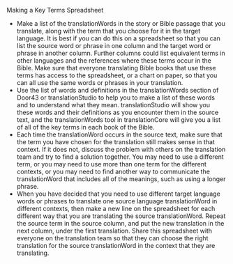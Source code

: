 Making a Key Terms Spreadsheet

* 	Make a list of the translationWords in the story or Bible passage that you translate, along with the term that you choose for it in the target language. It is best if you can do this on a spreadsheet so that you can list the source word or phrase in one column and the target word or phrase in another column. Further columns could list equivalent terms in other languages and the references where these terms occur in the Bible. Make sure that everyone translating Bible books that use these terms has access to the spreadsheet, or a chart on paper, so that you can all use the same words or phrases in your translation.
* 	Use the list of words and definitions in the translationWords section of Door43 or translationStudio to help you to make a list of these words and to understand what they mean. translationStudio will show you these words and their definitions as you encounter them in the source text, and the translationWords tool in translationCore will give you a list of all of the key terms in each book of the Bible.
* 	Each time the translationWord occurs in the source text, make sure that the term you have chosen for the translation still makes sense in that context. If it does not, discuss the problem with others on the translation team and try to find a solution together. You may need to use a different term, or you may need to use more than one term for the different contexts, or you may need to find another way to communicate the translationWord that includes all of the meanings, such as using a longer phrase.
* 	When you have decided that you need to use different target language words or phrases to translate one source language translationWord in different contexts, then make a new line on the spreadsheet for each different way that you are translating the source translationWord. Repeat the source term in the source column, and put the new translation in the next column, under the first translation. Share this spreadsheet with everyone on the translation team so that they can choose the right translation for the source translationWord in the context that they are translating.
